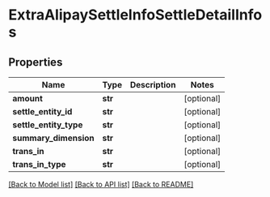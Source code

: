 # ExtraAlipaySettleInfoSettleDetailInfos

## Properties
Name | Type | Description | Notes
------------ | ------------- | ------------- | -------------
**amount** | **str** |  | [optional] 
**settle_entity_id** | **str** |  | [optional] 
**settle_entity_type** | **str** |  | [optional] 
**summary_dimension** | **str** |  | [optional] 
**trans_in** | **str** |  | [optional] 
**trans_in_type** | **str** |  | [optional] 

[[Back to Model list]](../README.md#documentation-for-models) [[Back to API list]](../README.md#documentation-for-api-endpoints) [[Back to README]](../README.md)


